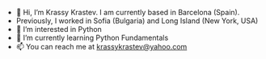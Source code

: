 - 👋 Hi, I’m Krassy Krastev. I am currently based in Barcelona (Spain). 
- Previously, I worked in Sofia (Bulgaria) and Long Island (New York, USA)
- 👀 I’m interested in Python
- 🌱 I’m currently learning Python Fundamentals
- 📫 You can reach me at krassykrastev@yahoo.com

<!---
krassykrastev/krassykrastev is a ✨ special ✨ repository because its `README.md` (this file) appears on your GitHub profile.
You can click the Preview link to take a look at your changes.
--->
